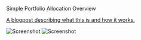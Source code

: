 Simple Portfolio Allocation Overview

[A blogpost describing what this is and how it works.](https://bartosz.pranczke.com/articles/simple_portfolio_allocation_overview.html) 

![Screenshot](https://bartosz.pranczke.com/img/spao_2.jpg)
![Screenshot](https://dl.dropboxusercontent.com/s/o8hvumxkk6wzb4s/2017-03-08%20at%2019.00.jpg)


